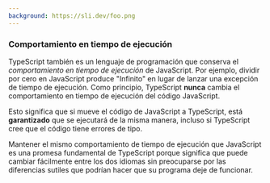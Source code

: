 ```yaml
---
background: https://sli.dev/foo.png
---
```

### Comportamiento en tiempo de ejecución

TypeScript también es un lenguaje de programación que conserva el _comportamiento en tiempo de ejecución_ de JavaScript.
Por ejemplo, dividir por cero en JavaScript produce "Infinito" en lugar de lanzar una excepción de tiempo de ejecución.
Como principio, TypeScript **nunca** cambia el comportamiento en tiempo de ejecución del código JavaScript.

Esto significa que si mueve el código de JavaScript a TypeScript, está **garantizado** que se ejecutará de la misma manera, incluso si TypeScript cree que el código tiene errores de tipo.

Mantener el mismo comportamiento de tiempo de ejecución que JavaScript es una promesa fundamental de TypeScript porque significa que puede cambiar fácilmente entre los dos idiomas sin preocuparse por las diferencias sutiles que podrían hacer que su programa deje de funcionar.
